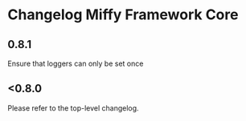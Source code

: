 # Changelog Miffy Framework Core

## 0.8.1

Ensure that loggers can only be set once

## <0.8.0

Please refer to the top-level changelog.
